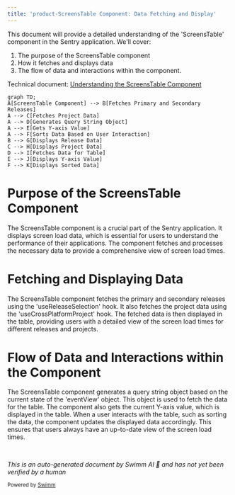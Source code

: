 ```yaml
---
title: 'product-ScreensTable Component: Data Fetching and Display'
---
```

This document will provide a detailed understanding of the 'ScreensTable' component in the Sentry application. We'll cover:

1. The purpose of the ScreensTable component
2. How it fetches and displays data
3. The flow of data and interactions within the component.

Technical document: <SwmLink doc-title="Understanding the ScreensTable Component">[Understanding the ScreensTable Component](/.swm/understanding-the-screenstable-component.p1zri63z.sw.md)</SwmLink>

```mermaid
graph TD;
A[ScreensTable Component] --> B[Fetches Primary and Secondary Releases]
A --> C[Fetches Project Data]
A --> D[Generates Query String Object]
A --> E[Gets Y-axis Value]
A --> F[Sorts Data Based on User Interaction]
B --> G[Displays Release Data]
C --> H[Displays Project Data]
D --> I[Fetches Data for Table]
E --> J[Displays Y-axis Value]
F --> K[Displays Sorted Data]
```

# Purpose of the ScreensTable Component

The ScreensTable component is a crucial part of the Sentry application. It displays screen load data, which is essential for users to understand the performance of their applications. The component fetches and processes the necessary data to provide a comprehensive view of screen load times.

# Fetching and Displaying Data

The ScreensTable component fetches the primary and secondary releases using the 'useReleaseSelection' hook. It also fetches the project data using the 'useCrossPlatformProject' hook. The fetched data is then displayed in the table, providing users with a detailed view of the screen load times for different releases and projects.

# Flow of Data and Interactions within the Component

The ScreensTable component generates a query string object based on the current state of the 'eventView' object. This object is used to fetch the data for the table. The component also gets the current Y-axis value, which is displayed in the table. When a user interacts with the table, such as sorting the data, the component updates the displayed data accordingly. This ensures that users always have an up-to-date view of the screen load times.

&nbsp;

*This is an auto-generated document by Swimm AI 🌊 and has not yet been verified by a human*

<SwmMeta version="3.0.0" repo-id="Z2l0aHViJTNBJTNBc2VudHJ5LWRlbW8lM0ElM0FTd2ltbS1EZW1v" repo-name="sentry-demo" doc-type="product-flows"><sup>Powered by [Swimm](/)</sup></SwmMeta>
